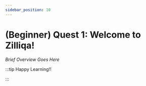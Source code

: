 ```yaml
---
sidebar_position: 10
---
```


# (Beginner) Quest 1: Welcome to Zilliqa!

_Brief Overview Goes Here_

:::tip Happy Learning!!

<QuestButton text="Go To Quest" link="https://app.stackup.dev/quest_page/beginner-quest-1-welcome-to-zilliqa"/>

:::
